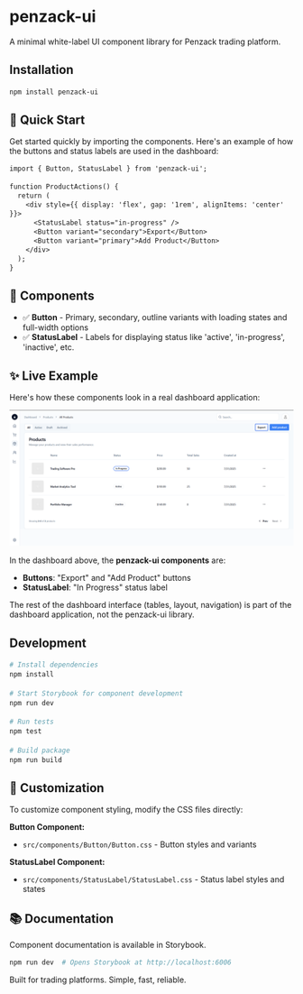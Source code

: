 # penzack-ui

A minimal white-label UI component library for Penzack trading platform.

##  Installation

```bash
npm install penzack-ui
```

## 🚀 Quick Start

Get started quickly by importing the components. Here's an example of how the buttons and status labels are used in the dashboard:

```tsx
import { Button, StatusLabel } from 'penzack-ui';

function ProductActions() {
  return (
    <div style={{ display: 'flex', gap: '1rem', alignItems: 'center' }}>
      <StatusLabel status="in-progress" />
      <Button variant="secondary">Export</Button>
      <Button variant="primary">Add Product</Button>
    </div>
  );
}
```

## 🧱 Components

- ✅ **Button** - Primary, secondary, outline variants with loading states and full-width options
- ✅ **StatusLabel** - Labels for displaying status like 'active', 'in-progress', 'inactive', etc.

## ✨ Live Example

Here's how these components look in a real dashboard application:

![Penzack UI Dashboard Example](assets/dashboard-screenshot.png)

In the dashboard above, the **penzack-ui components** are:
- **Buttons**: "Export" and "Add Product" buttons
- **StatusLabel**: "In Progress" status label

The rest of the dashboard interface (tables, layout, navigation) is part of the dashboard application, not the penzack-ui library.

## Development

```bash
# Install dependencies
npm install

# Start Storybook for component development
npm run dev

# Run tests
npm test

# Build package
npm run build
```

## 🎨 Customization

To customize component styling, modify the CSS files directly:

**Button Component:**
- `src/components/Button/Button.css` - Button styles and variants

**StatusLabel Component:**
- `src/components/StatusLabel/StatusLabel.css` - Status label styles and states

## 📚 Documentation

Component documentation is available in Storybook.

```bash
npm run dev  # Opens Storybook at http://localhost:6006
```

Built for trading platforms. Simple, fast, reliable.
